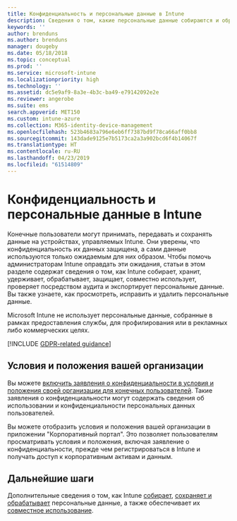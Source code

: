 ```yaml
---
title: Конфиденциальность и персональные данные в Intune
description: Сведения о том, какие персональные данные собираются и обрабатываются в Intune.
keywords: ''
author: brenduns
ms.author: brenduns
manager: dougeby
ms.date: 05/18/2018
ms.topic: conceptual
ms.prod: ''
ms.service: microsoft-intune
ms.localizationpriority: high
ms.technology: ''
ms.assetid: dc5e9af9-8a3e-4b3c-ba49-e79142092e2e
ms.reviewer: angerobe
ms.suite: ems
search.appverid: MET150
ms.custom: intune-azure
ms.collection: M365-identity-device-management
ms.openlocfilehash: 523b4683a796e6eb6ff7387bd9f78ca66aff0bb8
ms.sourcegitcommit: 143dade9125e7b5173ca2a3a902bcd6f4b14067f
ms.translationtype: HT
ms.contentlocale: ru-RU
ms.lasthandoff: 04/23/2019
ms.locfileid: "61514809"
---
```

# <a name="privacy-and-personal-data-in-intune"></a>Конфиденциальность и персональные данные в Intune

Конечные пользователи могут принимать, передавать и сохранять данные на устройствах, управляемых Intune. Они уверены, что конфиденциальность их данных защищена, а сами данные используются только ожидаемым для них образом. Чтобы помочь администраторам Intune оправдать эти ожидания, статьи в этом разделе содержат сведения о том, как Intune собирает, хранит, удерживает, обрабатывает, защищает, совместно использует, проверяет посредством аудита и экспортирует персональные данные. Вы также узнаете, как просмотреть, исправить и удалить персональные данные.

Microsoft Intune не использует персональные данные, собранные в рамках предоставления службы, для профилирования или в рекламных либо коммерческих целях.

[!INCLUDE [GDPR-related guidance](./includes/gdpr-dsr-and-stp-note.md)]

## <a name="your-company-terms-and-conditions"></a>Условия и положения вашей организации

Вы можете [включить заявления о конфиденциальности в условия и положения своей организации для конечных пользователей](company-portal-app.md). Такие заявления о конфиденциальности могут содержать сведения об использовании и конфиденциальности персональных данных пользователей.

Вы можете отобразить условия и положения вашей организации в приложении "Корпоративный портал". Это позволяет пользователям просматривать условия и положения, включая заявление о конфиденциальности, прежде чем регистрироваться в Intune и получать доступ к корпоративным активам и данным.

## <a name="next-steps"></a>Дальнейшие шаги

Дополнительные сведения о том, как Intune [собирает](privacy-data-collect.md), [сохраняет и обрабатывает](privacy-data-store-process.md) персональные данные, а также обеспечивает их [совместное использование](privacy-data-secure-share.md). 
